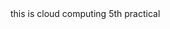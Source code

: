 <html>
<head>
<title>
cloud computing
</title>
</head>
<body>
   this is cloud computing 5th practical
</body></html>
